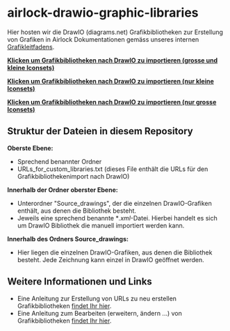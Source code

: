 # airlock-drawio-graphic-libraries

Hier hosten wir die DrawIO (diagrams.net) Grafikbibliotheken zur Erstellung von Grafiken in Airlock Dokumentationen gemäss unseres internen [Grafikleitfadens](https://confluence.ergon.ch/display/airlock/Grafikleitfaden).

[**Klicken um Grafikbibliotheken nach DrawIO zu importieren (grosse und kleine Iconsets)**](https://app.diagrams.net/?splash=0&clibs=Uhttps://raw.githubusercontent.com/TechwriterSchmidt/airlock-drawio-graphic-libraries/main/Devices/Devices_large.drawio.xml;Uhttps://raw.githubusercontent.com/TechwriterSchmidt/airlock-drawio-graphic-libraries/main/Devices/Devices_small.drawio.xml;Uhttps://raw.githubusercontent.com/TechwriterSchmidt/airlock-drawio-graphic-libraries/main/Mixed%20items/Mixed%20items_large.drawio.xml;Uhttps://raw.githubusercontent.com/TechwriterSchmidt/airlock-drawio-graphic-libraries/main/Mixed%20items/Mixed%20items_small.drawio.xml;Uhttps://raw.githubusercontent.com/TechwriterSchmidt/airlock-drawio-graphic-libraries/main/Software/Software_large.drawio.xml;Uhttps://raw.githubusercontent.com/TechwriterSchmidt/airlock-drawio-graphic-libraries/main/Software/Software_small.drawio.xml;Uhttps://raw.githubusercontent.com/TechwriterSchmidt/airlock-drawio-graphic-libraries/main/Users/Users_large.drawio.xml;Uhttps://raw.githubusercontent.com/TechwriterSchmidt/airlock-drawio-graphic-libraries/main/Users/Users_small.drawio.xml
)

[**Klicken um Grafikbibliotheken nach DrawIO zu importieren (nur kleine Iconsets)**](https://app.diagrams.net/?splash=0&clibs=Uhttps://raw.githubusercontent.com/TechwriterSchmidt/airlock-drawio-graphic-libraries/main/Devices/Devices_small.drawio.xml;Uhttps://raw.githubusercontent.com/TechwriterSchmidt/airlock-drawio-graphic-libraries/main/Mixed%20items/Mixed%20items_small.drawio.xml;Uhttps://raw.githubusercontent.com/TechwriterSchmidt/airlock-drawio-graphic-libraries/main/Software/Software_small.drawio.xml;Uhttps://raw.githubusercontent.com/TechwriterSchmidt/airlock-drawio-graphic-libraries/main/Users/Users_small.drawio.xml)

[**Klicken um Grafikbibliotheken nach DrawIO zu importieren (nur grosse Iconsets)**](https://app.diagrams.net/?splash=0&clibs=Uhttps://raw.githubusercontent.com/TechwriterSchmidt/airlock-drawio-graphic-libraries/main/Devices/Devices_large.drawio.xml;Uhttps://raw.githubusercontent.com/TechwriterSchmidt/airlock-drawio-graphic-libraries/main/Mixed%20items/Mixed%20items_large.drawio.xml;Uhttps://raw.githubusercontent.com/TechwriterSchmidt/airlock-drawio-graphic-libraries/main/Software/Software_large.drawio.xml;Uhttps://raw.githubusercontent.com/TechwriterSchmidt/airlock-drawio-graphic-libraries/main/Users/Users_large.drawio.xml)


## Struktur der Dateien in diesem Repository
**Oberste Ebene:** 
* Sprechend benannter Ordner
* URLs_for_custom_libraries.txt (dieses File enthält die URLs für den Grafikbibliothekenimport nach DrawIO)

**Innerhalb der Ordner oberster Ebene:**
* Unterordner "Source_drawings", der die einzelnen DrawIO-Grafiken enthält, aus denen die Bibliothek besteht.
* Jeweils eine sprechend benannte **.xml*-Datei. Hierbei handelt es sich um DrawIO Bibliothek die manuell importiert werden kann.

**Innerhalb des Ordners Source_drawings:**
* Hier liegen die einzelnen DrawIO-Grafiken, aus denen die Bibliothek besteht. Jede Zeichnung kann einzel in DrawIO geöffnet werden.

## Weitere Informationen und Links
* Eine Anleitung zur Erstellung von URLs zu neu erstellen Grafikbibliotheken [findet Ihr hier](https://github.com/jgraph/drawio-libs).
* Eine Anleitung zum Bearbeiten (erweitern, ändern ...) von Grafikbibliotheken [findet Ihr hier](https://desk.draw.io/support/solutions/articles/16000067790).
